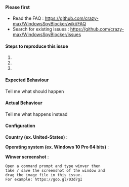 #### Please first
* Read the FAQ : https://github.com/crazy-max/WindowsSpyBlocker/wiki/FAQ
* Search for existing issues : https://github.com/crazy-max/WindowsSpyBlocker/issues

#### Steps to reproduce this issue
1.
2.
3.

#### Expected Behaviour
Tell me what should happen

#### Actual Behaviour
Tell me what happens instead

#### Configuration

**Country (ex. United-States)** :

**Operating system (ex. Windows 10 Pro 64 bits)** :

**Winver screenshot** :

```
Open a command prompt and type winver then
take / save the screenshot of the window and
drag the image file in this issue.
For example: https://goo.gl/03d7gI
```

